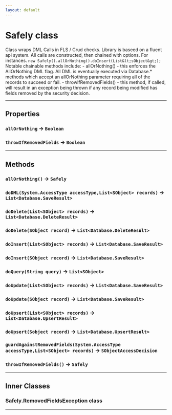 ```yaml
---
layout: default
---
```

# Safely class

Class wraps DML Calls in FLS / Crud checks. Library is baseed on a fluent api system. All calls are constructed, then chained with options. For instances. `new Safely().allOrNothing().doInsert(List&lt;sObject&gt;);` Notable chainable methods include: - allOrNothing() - this enforces the AllOrNothing DML flag. All DML is eventually executed via Database.* methods which accept an allOrNothing parameter requiring all of the records to succeed or fail. - throwIfRemovedFields() - this method, if called, will result in an exception being thrown if any record being modified has fields removed by the security decision.

---
## Properties

### `allOrNothing` → `Boolean`

### `throwIfRemovedFields` → `Boolean`

---
## Methods
### `allOrNothing()` → `Safely`
### `doDML(System.AccessType accessType,List<SObject> records)` → `List<Database.SaveResult>`
### `doDelete(List<SObject> records)` → `List<Database.DeleteResult>`
### `doDelete(SObject record)` → `List<Database.DeleteResult>`
### `doInsert(List<SObject> records)` → `List<Database.SaveResult>`
### `doInsert(SObject record)` → `List<Database.SaveResult>`
### `doQuery(String query)` → `List<SObject>`
### `doUpdate(List<SObject> records)` → `List<Database.SaveResult>`
### `doUpdate(SObject record)` → `List<Database.SaveResult>`
### `doUpsert(List<SObject> records)` → `List<Database.UpsertResult>`
### `doUpsert(Sobject record)` → `List<Database.UpsertResult>`
### `guardAgainstRemovedFields(System.AccessType accessType,List<SObject> records)` → `SObjectAccessDecision`
### `throwIfRemovedFields()` → `Safely`
---
## Inner Classes

### Safely.RemovedFieldsException class
---
